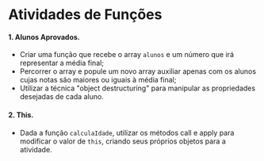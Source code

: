 # Atividades de Funções 

#### 1. Alunos Aprovados.
- Criar uma função que recebe o array `alunos` e um número que irá representar a média final;
- Percorrer o array e popule um novo array auxiliar apenas com os alunos cujas notas são maiores ou iguais à média final;
- Utilizar a técnica "object destructuring" para manipular as propriedades desejadas de cada aluno.

#### 2. This.
- Dada a função `calculaIdade`, utilizar os métodos call e apply para modificar o valor de `this`, criando seus próprios objetos para a atividade.
